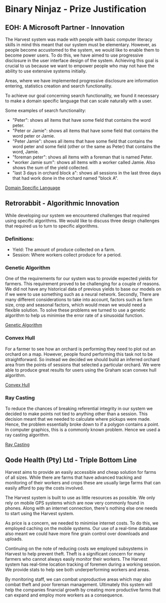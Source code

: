 # Binary Ninjaz - Prize Justification

## EOH: A Microsoft Partner - Innovation

The Harvest system was made with people with basic computer literacy skills in mind this meant that our system must be elementary. However, as people become accustomed to the system, we would like to enable them to become power users. To do this, we have aimed to use progressive disclosure in the user interface design of the system. Achieving this goal is crucial to us because we want to empower people who may not have the ability to use extensive systems initially.

Areas, where we have implemented progressive disclosure are information entering, statistics creation and search functionality.

To achieve our goal concerning search functionality, we found it necessary to make a domain specific language that can scale naturally with a user.

Some examples of search functionality:

- "Peter": shows all items that have some field that contains the word peter.
- "Peter or Jamie": shows all items that have some field that contains the word peter or Jamie.
- "Peter Jamie": shows all items that have some field that contains the word peter and some field (other or the same as Peter) that contains the word, Jamie.
- "foreman peter": shows all items with a foreman that is named Peter.
- "worker Jamie sum": shows all items with a worker called Jamie. Also shows the sum of the yield collected.
- "last 3 days in orchard block a": shows all sessions in the last three days that had work done in the orchard named "block A".

[Domain Specific Language](https://github.com/BinaryNinjaz/COS301-Capstone/blob/master/Source/Web/app/harvestQuery.js)

## Retrorabbit - Algorithmic Innovation

While developing our system we encountered challenges that required using specific algorithms. We would like to discuss three design challenges that required us to turn to specific algorithms.

### Definitions:
- Yield: The amount of produce collected on a farm.
- Session: Where workers collect produce for a period.

### Genetic Algorithm

One of the requirements for our system was to provide expected yields for farmers. This requirement proved to be challenging for a couple of reasons. We did not have any historical data of previous yields to base our models on if we were to use something such as a neural network. Secondly, There are many different considerations to take into account, factors such as farm size, crop and seasonal factors, which would mean we would need a flexible solution. To solve these problems we turned to use a genetic algorithm to help us minimise the error rate of a sinusoidal function.

[Genetic Algorithm](https://github.com/BinaryNinjaz/COS301-Capstone/blob/3021e1301d544b0dd904872b7d3ba144e9cb5c5e/Source/Web/functions/index.js#L296)

### Convex Hull

For a farmer to see how an orchard is performing they need to plot out an orchard on a map. However, people found performing this task not to be straightforward. So instead we decided we should build an inferred orchard area from the points of sessions that selected a particular orchard. We were able to produce great results for users using the Graham scan convex hull algorithm.

[Convex Hull](https://github.com/BinaryNinjaz/COS301-Capstone/blob/3021e1301d544b0dd904872b7d3ba144e9cb5c5e/Source/iOS/Harvest/Harvest/Model/Extensions/LocationHelper.swift#L104)

### Ray Casting

To reduce the chances of breaking referential integrity in our system we decided to make points not tied to anything other than a session. This decision meant that we needed to calculate where pickups were made. Hence, the problem essentially broke down to if a polygon contains a point. In computer graphics, this is a commonly known problem. Hence we used a ray casting algorithm.

[Ray Casting](https://github.com/BinaryNinjaz/COS301-Capstone/blob/3021e1301d544b0dd904872b7d3ba144e9cb5c5e/Source/Web/functions/index.js#L14)

## Qode Health (Pty) Ltd - Triple Bottom Line

Harvest aims to provide an easily accessible and cheap solution for farms of all sizes. While there are farms that have advanced tracking and monitoring of their workers and crops these are usually large farms that can easily afford to pay the costs involved.

The Harvest system is built to use as little resources as possible. We only rely on mobile GPS systems which are now very commonly found in phones. Along with an internet connection, there's nothing else one needs to start using the Harvest system.

As price is a concern, we needed to minimise internet costs. To do this, we employed caching on the mobile systems. Our use of a real-time database also meant we could have more fine grain control over downloads and uploads.

Continuing on the note of reducing costs we employed subsystems in Harvest to help prevent theft. Theft is a significant concern for many farmers who cannot always easily monitor their workers. The Harvest system has real-time location tracking of foremen during a working session. We provide stats to help see both underperforming workers and areas.

By monitoring staff, we can combat unproductive areas which may also combat theft and poor foreman management. Ultimately this system will help the companies financial growth by creating more productive farms that can expand and employ more workers as a consequence.
